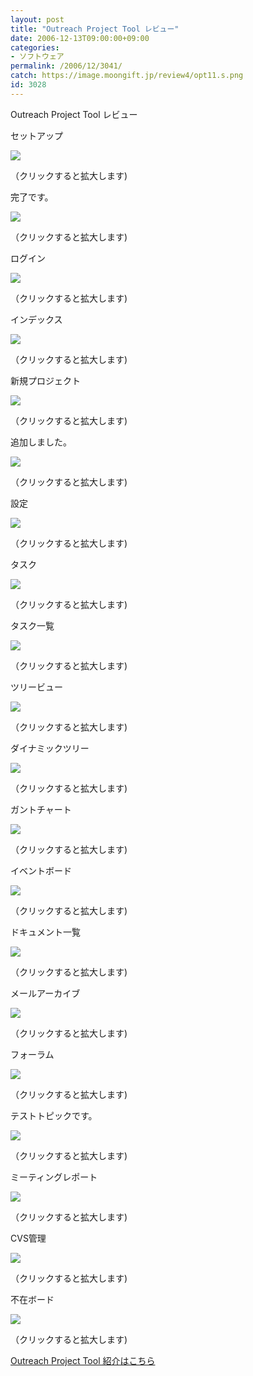 ```yaml
---
layout: post
title: "Outreach Project Tool レビュー"
date: 2006-12-13T09:00:00+09:00
categories:
- ソフトウェア
permalink: /2006/12/3041/
catch: https://image.moongift.jp/review4/opt11.s.png
id: 3028
---
```

Outreach Project Tool レビュー  
<!--more-->

セットアップ

  

[![](https://image.moongift.jp/review4/opt01.s.png)](https://image.moongift.jp/review4/opt01.png)  
  
（クリックすると拡大します)

  

完了です。

  

[![](https://image.moongift.jp/review4/opt02.s.png)](https://image.moongift.jp/review4/opt02.png)  
  
（クリックすると拡大します)

  

ログイン

  

[![](https://image.moongift.jp/review4/opt03.s.png)](https://image.moongift.jp/review4/opt03.png)  
  
（クリックすると拡大します)

  

インデックス

  

[![](https://image.moongift.jp/review4/opt04.s.png)](https://image.moongift.jp/review4/opt04.png)  
  
（クリックすると拡大します)

  

新規プロジェクト

  

[![](https://image.moongift.jp/review4/opt05.s.png)](https://image.moongift.jp/review4/opt05.png)  
  
（クリックすると拡大します)

  

追加しました。

  

[![](https://image.moongift.jp/review4/opt06.s.png)](https://image.moongift.jp/review4/opt06.png)  
  
（クリックすると拡大します)

  

設定

  

[![](https://image.moongift.jp/review4/opt07.s.png)](https://image.moongift.jp/review4/opt07.png)  
  
（クリックすると拡大します)

  

タスク

  

[![](https://image.moongift.jp/review4/opt08.s.png)](https://image.moongift.jp/review4/opt08.png)  
  
（クリックすると拡大します)

  

タスク一覧

  

[![](https://image.moongift.jp/review4/opt09.s.png)](https://image.moongift.jp/review4/opt09.png)  
  
（クリックすると拡大します)

  

ツリービュー

  

[![](https://image.moongift.jp/review4/opt10.s.png)](https://image.moongift.jp/review4/opt10.png)  
  
（クリックすると拡大します)

  

ダイナミックツリー

  

[![](https://image.moongift.jp/review4/opt11.s.png)](https://image.moongift.jp/review4/opt11.png)  
  
（クリックすると拡大します)

  

ガントチャート

  

[![](https://image.moongift.jp/review4/opt12.s.png)](https://image.moongift.jp/review4/opt12.png)  
  
（クリックすると拡大します)

  

イベントボード

  

[![](https://image.moongift.jp/review4/opt13.s.png)](https://image.moongift.jp/review4/opt13.png)  
  
（クリックすると拡大します)

  

ドキュメント一覧

  

[![](https://image.moongift.jp/review4/opt14.s.png)](https://image.moongift.jp/review4/opt14.png)  
  
（クリックすると拡大します)

  

メールアーカイブ

  

[![](https://image.moongift.jp/review4/opt15.s.png)](https://image.moongift.jp/review4/opt15.png)  
  
（クリックすると拡大します)

  

フォーラム

  

[![](https://image.moongift.jp/review4/opt16.s.png)](https://image.moongift.jp/review4/opt16.png)  
  
（クリックすると拡大します)

  

テストトピックです。

  

[![](https://image.moongift.jp/review4/opt17.s.png)](https://image.moongift.jp/review4/opt17.png)  
  
（クリックすると拡大します)

  

ミーティングレポート

  

[![](https://image.moongift.jp/review4/opt18.s.png)](https://image.moongift.jp/review4/opt18.png)  
  
（クリックすると拡大します)

  

CVS管理

  

[![](https://image.moongift.jp/review4/opt19.s.png)](https://image.moongift.jp/review4/opt19.png)  
  
（クリックすると拡大します)

  

不在ボード

  

[![](https://image.moongift.jp/review4/opt20.s.png)](https://image.moongift.jp/review4/opt20.png)  
  
（クリックすると拡大します)

  

[Outreach Project Tool 紹介はこちら](http://oss.moongift.jp/intro/i-3035.html)

